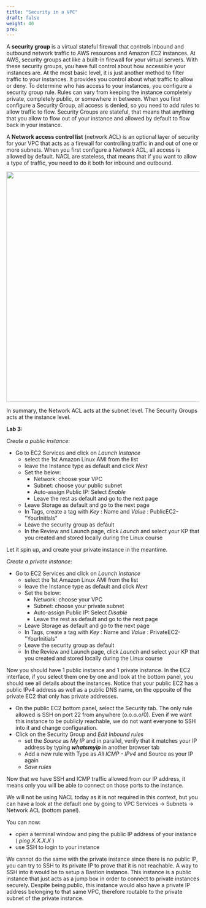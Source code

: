 ```yaml
---
title: "Security in a VPC"
draft: false
weight: 40
pre: 
---
```



A **security group** is a virtual stateful firewall that controls inbound and outbound network traffic to AWS resources and Amazon EC2 instances. At AWS, security groups act like a built-in firewall for your virtual servers. With these security groups, you have full control about how accessible your instances are.
At the most basic level, it is just another method to filter traffic to your instances. It provides you control about what traffic to allow or deny. To determine who has access to your instances, you configure a security group rule. Rules can vary from keeping the instance completely private, completely public, or somewhere in between.
When you first configure a Security Group, all access is denied, so you need to add rules to allow traffic to flow. 
Security Groups are stateful, that means that anything that you allow to flow out of your instance and allowed by default to flow back in your instance. 

A **Network access control list** (network ACL) is an optional layer of security for your VPC that acts as a firewall for controlling traffic in and out of one or more subnets.
When you first configure a Network ACL, all access is allowed by default.
NACL are stateless, that means that if you want to allow a type of traffic, you need to do it both for inbound and outbound.

<img src='../images/sg_nacl.png' width='600px'>


In summary, the Network ACL acts at the subnet level. The Security Groups acts at the instance level.


**Lab 3:**

*Create a public instance:*

- Go to EC2 Services and click on *Launch Instance*
    - select the 1st Amazon Linux AMI from the list
    - leave the Instance type as default and click *Next*
    - Set the below:
        - Network: choose your VPC
        - Subnet: choose your public subnet
        - Auto-assign Public IP: Select *Enable*
        - Leave the rest as default and go to the next page
    - Leave Storage as default and go to the next page
    - In Tags, create a tag with *Key* : Name and *Value* : PublicEC2-"YourInitials"
    - Leave the security group as default
    - In the Review and Launch page, click *Launch* and select your KP that you created and stored locally during the Linux course

Let it spin up, and create your private instance in the meantime.

*Create a private instance:*

- Go to EC2 Services and click on *Launch Instance*
    - select the 1st Amazon Linux AMI from the list
    - leave the Instance type as default and click *Next*
    - Set the below:
        - Network: choose your VPC
        - Subnet: choose your private subnet
        - Auto-assign Public IP: Select *Disable*
        - Leave the rest as default and go to the next page
    - Leave Storage as default and go to the next page
    - In Tags, create a tag with *Key* : Name and *Value* : PrivateEC2-"YourInitials"
    - Leave the security group as default
    - In the Review and Launch page, click *Launch* and select your KP that you created and stored locally during the Linux course

Now you should have 1 public instance and 1 private instance. In the EC2 interface, if you select them one by one and look at the bottom panel, you should see all details about the instances.
Notice that your public EC2 has a public IPv4 address as well as a public DNS name, on the opposite of the private EC2 that only has private addresses.


- On the public EC2 bottom panel, select the Security tab. The only rule allowed is SSH on port 22 from anywhere (o.o.o.o/0). Even if we want this instance to be publicly reachable, we do not want everyone to SSH into it and change configuration.
- Click on the Security Group and *Edit Inbound rules*
    - set the *Source* as *My IP* and in parallel, verify that it matches your IP address by typing ***whatsmyip*** in another browser tab
    - Add a new rule with Type as *All ICMP - IPv4* and Source as your IP again
    - *Save rules*

Now that we have SSH and ICMP traffic allowed from our IP address, it means only you will be able to connect on those ports to the instance.

We will not be using NACL today as it is not required in this context, but you can have a look at the default one by going to VPC Services -> Subnets -> Network ACL (bottom panel).


You can now:
- open a terminal window and ping the public IP address of your instance ( *ping X.X.X.X* )
- use SSH to login to your instance


We cannot do the same with the private instance since there is no public IP, you can try to SSH to its private IP to prove that it is not reachable.
A way to SSH into it would be to setup a Bastion instance. This instance is a public instance that just acts as a jump box in order to connect to private instances securely. Despite being public, this instance would also have a private IP address belonging to that same VPC, therefore routable to the private subnet of the private instance.

